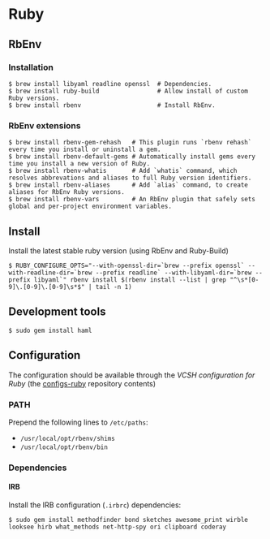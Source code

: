 # Ruby

## RbEnv

### Installation

```ShellSession
$ brew install libyaml readline openssl  # Dependencies.
$ brew install ruby-build                # Allow install of custom Ruby versions.
$ brew install rbenv                     # Install RbEnv.
```

### RbEnv extensions

```ShellSession
$ brew install rbenv-gem-rehash   # This plugin runs `rbenv rehash` every time you install or uninstall a gem.
$ brew install rbenv-default-gems # Automatically install gems every time you install a new version of Ruby.
$ brew install rbenv-whatis       # Add `whatis` command, which resolves abbrevations and aliases to full Ruby version identifiers.
$ brew install rbenv-aliases      # Add `alias` command, to create aliases for RbEnv Ruby versions.
$ brew install rbenv-vars         # An RbEnv plugin that safely sets global and per-project environment variables.
```

## Install

Install the latest stable ruby version (using RbEnv and Ruby-Build)
```ShellSession
$ RUBY_CONFIGURE_OPTS="--with-openssl-dir=`brew --prefix openssl` --with-readline-dir=`brew --prefix readline` --with-libyaml-dir=`brew --prefix libyaml`" rbenv install $(rbenv install --list | grep "^\s*[0-9]\.[0-9]\.[0-9]\s*$" | tail -n 1)
```

## Development tools

```ShellSession
$ sudo gem install haml
```

## Configuration

The configuration should be available through the *VCSH configuration for Ruby* (the [configs-ruby](https://github.com/alem0lars/configs-ruby) repository contents)

### PATH

Prepend the following lines to `/etc/paths`:
* `/usr/local/opt/rbenv/shims`
* `/usr/local/opt/rbenv/bin`

### Dependencies

#### IRB

Install the IRB configuration (`.irbrc`) dependencies:
```ShellSession
$ sudo gem install methodfinder bond sketches awesome_print wirble looksee hirb what_methods net-http-spy ori clipboard coderay
```
